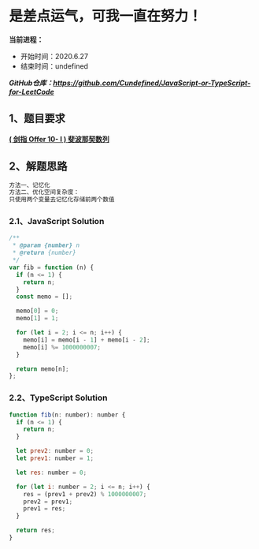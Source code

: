 ﻿# 是差点运气，可我一直在努力！
**当前进程：**

 - 开始时间：2020.6.27 
 - 结束时间：undefined

***GitHub仓库：https://github.com/Cundefined/JavaScript-or-TypeScript-for-LeetCode***



## 1、题目要求
[**( 剑指 Offer 10- I )  斐波那契数列**](https://leetcode-cn.com/problems/fei-bo-na-qi-shu-lie-lcof/)
       


## 2、解题思路
```javascript
方法一、记忆化
方法二、优化空间复杂度：
只使用两个变量去记忆化存储前两个数值
```


### 2.1、JavaScript Solution

```javascript
/**
 * @param {number} n
 * @return {number}
 */
var fib = function (n) {
  if (n <= 1) {
    return n;
  }
  const memo = [];

  memo[0] = 0;
  memo[1] = 1;

  for (let i = 2; i <= n; i++) {
    memo[i] = memo[i - 1] + memo[i - 2];
    memo[i] %= 1000000007;
  }

  return memo[n];
};
```

### 2.2、TypeScript Solution

```javascript
function fib(n: number): number {
  if (n <= 1) {
    return n;
  }

  let prev2: number = 0;
  let prev1: number = 1;

  let res: number = 0;

  for (let i: number = 2; i <= n; i++) {
    res = (prev1 + prev2) % 1000000007;
    prev2 = prev1;
    prev1 = res;
  }

  return res;
}
```

